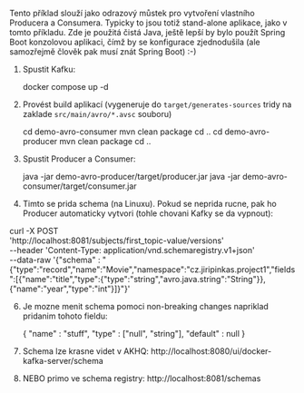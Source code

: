 Tento příklad slouží jako odrazový můstek pro vytvoření vlastního Producera a Consumera.
Typicky to jsou totiž stand-alone aplikace, jako v tomto příkladu. Zde je použitá čistá Java,
ještě lepší by bylo použít Spring Boot konzolovou aplikaci, čímž by se konfigurace zjednodušila
(ale samozřejmě člověk pak musí znát Spring Boot) :-)

1. Spustit Kafku:


      docker compose up -d

2. Provést build aplikací (vygeneruje do `target/generates-sources` tridy na zaklade `src/main/avro/*.avsc` souboru)


    cd demo-avro-consumer
    mvn clean package
    cd ..
    cd demo-avro-producer
    mvn clean package
    cd ..

3. Spustit Producer a Consumer:


    java -jar demo-avro-producer/target/producer.jar
    java -jar demo-avro-consumer/target/consumer.jar

4. Timto se prida schema (na Linuxu). Pokud se neprida rucne, pak ho Producer automaticky vytvori (tohle chovani Kafky se da vypnout):

curl -X POST \
'http://localhost:8081/subjects/first_topic-value/versions' \
--header 'Content-Type: application/vnd.schemaregistry.v1+json' \
--data-raw '{"schema" : "{\"type\":\"record\",\"name\":\"Movie\",\"namespace\":\"cz.jiripinkas.project1\",\"fields\":[{\"name\":\"title\",\"type\":{\"type\":\"string\",\"avro.java.string\":\"String\"}},{\"name\":\"year\",\"type\":\"int\"}]}"}'


6. Je mozne menit schema pomoci non-breaking changes napriklad pridanim tohoto fieldu:


    {
        "name" : "stuff",
        "type" : ["null", "string"],
        "default" : null
    }

6. Schema lze krasne videt v AKHQ: http://localhost:8080/ui/docker-kafka-server/schema
7. NEBO primo ve schema registry: http://localhost:8081/schemas
